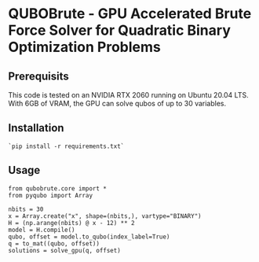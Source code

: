 # QUBOBrute - GPU Accelerated Brute Force Solver for Quadratic Binary Optimization Problems

## Prerequisits

This code is tested on an NVIDIA RTX 2060 running on Ubuntu 20.04 LTS. With 6GB of VRAM, the GPU can solve qubos of up to 30 variables.

## Installation

    `pip install -r requirements.txt`

## Usage

    from qubobrute.core import *
    from pyqubo import Array

    nbits = 30
    x = Array.create("x", shape=(nbits,), vartype="BINARY")
    H = (np.arange(nbits) @ x - 12) ** 2
    model = H.compile()
    qubo, offset = model.to_qubo(index_label=True)
    q = to_mat((qubo, offset))
    solutions = solve_gpu(q, offset)
